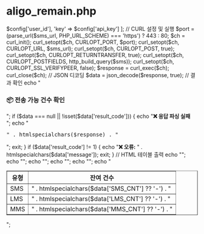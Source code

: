 # aligo_remain.php

<?php
// 설정 파일 불러오기
$config = require 'config.php';

// 디버그 모드 적용
if (!empty($config['debug'])) {
ini_set('display_errors', 1);
ini_set('display_startup_errors', 1);
error_reporting(E_ALL);
}

// Aligo API 요청 URL
$sms_url = "[https://apis.aligo.in/remain/](https://apis.aligo.in/remain/)";

// API 요청 데이터
$sms = [
'user_id' => $config['user_id'],
'key' => $config['api_key']
];

// CURL 설정 및 실행
$port = (parse_url($sms_url, PHP_URL_SCHEME) === 'https') ? 443 : 80;

$ch = curl_init();
curl_setopt($ch, CURLOPT_PORT, $port);
curl_setopt($ch, CURLOPT_URL, $sms_url);
curl_setopt($ch, CURLOPT_POST, true);
curl_setopt($ch, CURLOPT_RETURNTRANSFER, true);
curl_setopt($ch, CURLOPT_POSTFIELDS, http_build_query($sms));
curl_setopt($ch, CURLOPT_SSL_VERIFYPEER, false);

$response = curl_exec($ch);
curl_close($ch);

// JSON 디코딩
$data = json_decode($response, true);

// 결과 확인
echo "<h3>📦 전송 가능 건수 확인</h3>";

if ($data === null || !isset($data['result_code'])) {
echo "<strong>❌ 응답 파싱 실패</strong><br>";
echo "<pre>" . htmlspecialchars($response) . "</pre>";
exit;
}

if ($data['result_code'] != 1) {
echo "<strong>❌ 오류:</strong> " . htmlspecialchars($data['message']);
exit;
}

// HTML 테이블 출력
echo "<table border='1' cellpadding='5' cellspacing='0'>";
echo "<tr><th>유형</th><th>잔여 건수</th></tr>";
echo "<tr><td>SMS</td><td>" . htmlspecialchars($data['SMS_CNT'] ?? '-') . "</td></tr>";
echo "<tr><td>LMS</td><td>" . htmlspecialchars($data['LMS_CNT'] ?? '-') . "</td></tr>";
echo "<tr><td>MMS</td><td>" . htmlspecialchars($data['MMS_CNT'] ?? '-') . "</td></tr>";
echo "</table>";